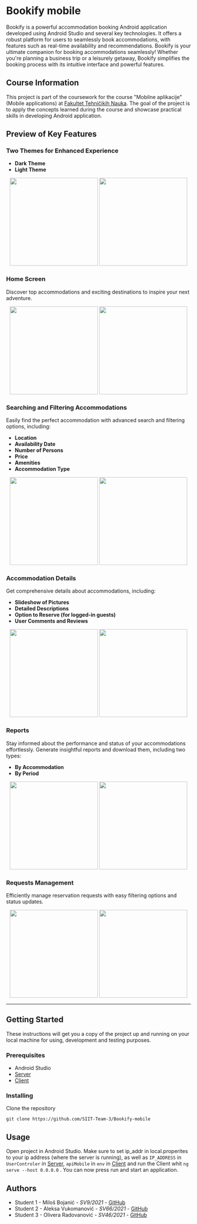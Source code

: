 # Bookify mobile

Bookify is a powerful accommodation booking Android application developed using Android Studio and several key technologies. It offers a robust platform for users to seamlessly book accommodations, with features such as real-time availability and recommendations. Bookify is your ultimate companion for booking accommodations seamlessly! Whether you're planning a business trip or a leisurely getaway, Bookify simplifies the booking process with its intuitive interface and powerful features.


## Course Information
This project is part of the coursework for the course "Mobilne aplikacije" (Mobile applications) at [Fakultet Tehničikih Nauka](https://www.ftn.uns.ac.rs/). The goal of the project is to apply the concepts learned during the course and showcase practical skills in developing Android application.

## Preview of Key Features

### Two Themes for Enhanced Experience
- **Dark Theme**
- **Light Theme**

<p align="center">
  <img src="images/login_dark.jpg" width="240"/>
  <img src="images/login_light.jpg" width="240"/>
</p>

### Home Screen
Discover top accommodations and exciting destinations to inspire your next adventure.

<p align="center">
  <img src="images/home_dark.jpg" width="240"/>
  <img src="images/home_light.jpg" width="240"/>
</p>

### Searching and Filtering Accommodations
Easily find the perfect accommodation with advanced search and filtering options, including:
- **Location**
- **Availability Date**
- **Number of Persons**
- **Price**
- **Amenities**
- **Accommodation Type**

<p align="center">
  <img src="images/search.jpg" width="240"/>
  <img src="images/filter.jpg" width="240"/>
</p>

### Accommodation Details
Get comprehensive details about accommodations, including:
- **Slideshow of Pictures**
- **Detailed Descriptions**
- **Option to Reserve (for logged-in guests)**
- **User Comments and Reviews**

<p align="center">
  <img src="images/details_light.jpg" width="240"/>
  <img src="images/comments.jpg" width="240"/>
</p>

### Reports
Stay informed about the performance and status of your accommodations effortlessly.
Generate insightful reports and download them, including two types:
- **By Accommodation**
- **By Period**

<p align="center">
  <img src="images/reports1.jpg" width="240"/>
  <img src="images/reports2.jpg" width="240"/>
</p>

### Requests Management
Efficiently manage reservation requests with easy filtering options and status updates.

<p align="center">
  <img src="images/filter_dark.jpg" width="240"/>
  <img src="images/filter_light.jpg" width="240"/>
</p>

---

## Getting Started

These instructions will get you a copy of the project up and running on your local machine for using, development and testing purposes. 

### Prerequisites

- Android Studio
- [Server](https://github.com/SIIT-Team-3/Bookify-server)
- [Client](https://github.com/SIIT-Team-3/Bookify-client)

### Installing

Clone the repository

```shell
git clone https://github.com/SIIT-Team-3/Bookify-mobile
```

## Usage

Open project in Android Studio. Make sure to set ip_addr in local.properites to your ip address (where the server is running), as well as `IP_ADDRESS` in `UserControler` in [Server](https://github.com/SIIT-Team-3/Bookify-server), `apiMobile` in `env` in [Client](https://github.com/SIIT-Team-3/Bookify-client) and run the Client whit `ng serve --host 0.0.0.0` . You can now press run and start an application.

## Authors

* Student 1 -  Miloš Bojanić - *SV9/2021* - [GitHub](https://github.com/milosbojanic)
* Student 2 - Aleksa Vukomanović - *SV66/2021* - [GitHub](https://github.com/aleksaaaa02)
* Student 3 - Olivera Radovanović - *SV46/2021* - [GitHub](https://github.com/Olivera2708)
